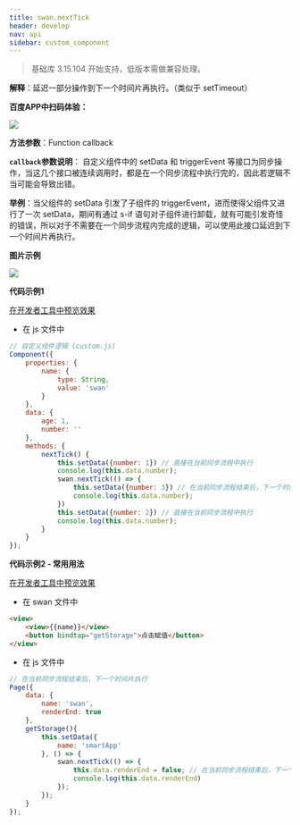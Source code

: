 ```yaml
---
title: swan.nextTick
header: develop
nav: api
sidebar: custom_component
---
```


 

> 基础库 3.15.104 开始支持，低版本需做兼容处理。

**解释**：延迟一部分操作到下一个时间片再执行。（类似于 setTimeout）


**百度APP中扫码体验：**

<img src="https://b.bdstatic.com/miniapp/assets/images/doc_demo/fragment_nextTick.png" class="demo-qrcode-image" />

**方法参数**：Function callback

**`callback`参数说明**：
自定义组件中的 setData 和 triggerEvent 等接口为同步操作，当这几个接口被连续调用时，都是在一个同步流程中执行完的，因此若逻辑不当可能会导致出错。

**举例**：当父组件的 setData 引发了子组件的 triggerEvent，进而使得父组件又进行了一次 setData，期间有通过 s-if 语句对子组件进行卸载，就有可能引发奇怪的错误，所以对于不需要在一个同步流程内完成的逻辑，可以使用此接口延迟到下一个时间片再执行。

**图片示例**

<div class="m-doc-custom-examples">
    <div class="m-doc-custom-examples-correct">
        <img src="https://b.bdstatic.com/miniapp/image/nextTick.png">
    </div>
    <div class="m-doc-custom-examples-correct">
        <img src=" ">
    </div>
    <div class="m-doc-custom-examples-correct">
        <img src=" ">
    </div>     
</div>

**代码示例1**

<a href="swanide://fragment/645949899f4d4951ea0eb15ddb6c66101574773397207" title="在开发者工具中预览效果" target="_self">在开发者工具中预览效果</a>

* 在 js 文件中

```js
// 自定义组件逻辑 (custom.js)
Component({
    properties: {
        name: {
            type: String,
            value: 'swan'
        }
    },
    data: {
        age: 1,
        number: ''
    },
    methods: {
        nextTick() {
            this.setData({number: 1}) // 直接在当前同步流程中执行
            console.log(this.data.number);
            swan.nextTick(() => {
                this.setData({number: 3}) // 在当前同步流程结束后，下一个时间片执行         
                console.log(this.data.number);
            })
            this.setData({number: 2}) // 直接在当前同步流程中执行
            console.log(this.data.number);
        }
    }
});
```

**代码示例2 - 常用用法**

<a href="swanide://fragment/6ae0107a1be2cf1f80a326a9053cc4a91576554621397" title="在开发者工具中预览效果" target="_self">在开发者工具中预览效果</a>

* 在 swan 文件中

```html
<view>
    <view>{{name}}</view>
    <button bindtap="getStorage">点击赋值</button>
</view>
```

* 在 js 文件中

```js
// 在当前同步流程结束后，下一个时间片执行
Page({
    data: {
        name: 'swan',
        renderEnd: true
    },
    getStorage(){
        this.setData({
            name: 'smartApp'
        }, () => {
            swan.nextTick(() => {
                this.data.renderEnd = false; // 在当前同步流程结束后，下一个时间片执行
                console.log(this.data.renderEnd)
            });
        });
    }
});

```
